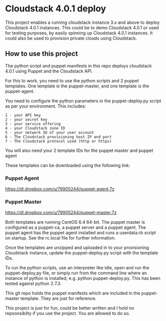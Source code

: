 # Cloudstack 4.0.1 deploy

This project enables a running cloudstack instance 3.x and above to deploy Cloudstack 4.0.1 instances. This could
be to demo Cloudstack 4.0.1 or used for testing purposes, by easily spinning up Cloudstack 4.0.1 instances. It 
could also be used to provision private clouds using Cloudstack.

## How to use this project

The python script and puppet manifests in this repo deploys cloudstack 4.0.1 using Puppet and the Cloudstack API.

For this to work, you need to use the python scripts and 2 puppet templates. One template is the puppet-master, and 
one template is the puppet-agent.

You need to configure the python parameters in the puppet-deploy.py script as per your environment. This
includes:

    1 - your API key
    2 - your secret key
    3 - your service offering
    4 - your Cloudstack zone ID
    5 - your network ID of your user account
    6 - The Cloudstack provisioning host IP and port
    7 - The Cloudstack protocol used (http or https)

You will also need your 2 template IDs for the puppet master and puppet agent

These templates can be downloaded using the following link:

### Puppet Agent

https://dl.dropbox.com/u/79905244/puppet-agent.7z

### Puppet Master

https://dl.dropbox.com/u/79905244/puppet-master.7z

Both templates are running CentOS 6.4 64-bit. The puppet master is configured as a puppet-ca, a puppet server and a 
puppet agent. The puppet agent has the puppet agent installed and runs a userdata.rb script on startup. See the rc.local
file for further information.

Once the templates are unzipped and uploaded in to your provisioning Cloudstack instance, update the puppet-deploy.py 
script with the template IDs.

To run the python scripts, use an interpreter like idle, open and run the puppet-deploy.py file, or simply run from the command line where an instance of python is installed; e.g. python puppet-deploy.py. This has been tested against python 2.7.3.

This git repo holds the puppet manifests which are included in the puppet-master template. They are just for reference.

This project is just for fun, could be better written and I hold no repsonsibilty if you use the project. You are
allowed to do so.
